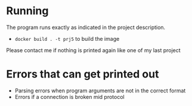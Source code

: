 # Running

The program runs exactly as indicated in the project description.

- `docker build . -t prj5` to build the image

Please contact me if nothing is printed again like one of my last project

# Errors that can get printed out
- Parsing errors when program arguments are not in the correct format
- Errors if a connection is broken mid protocol